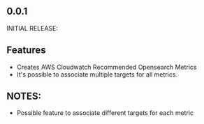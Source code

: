## 0.0.1

INITIAL RELEASE:

## Features
* Creates AWS Cloudwatch Recommended Opensearch Metrics
* It's possible to associate multiple targets for all metrics.

## NOTES:
* Possible feature to associate different targets for each metric
